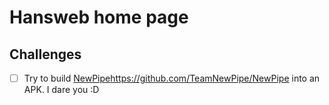 # Hansweb home page

## Challenges
- [ ] Try to build [NewPipe]()https://github.com/TeamNewPipe/NewPipe into an APK. I dare you :D
